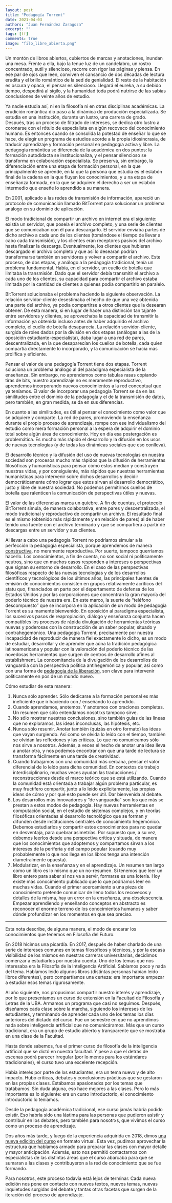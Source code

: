 ```yaml
---
layout: post
title: "Pedagogía Torrent"
date: 2021-04-03
authors: "Juan Fernández Zaragoza"
excerpt: ""
tags: [ff]
comments: true
image: "filo_libre_abierta.png"
---
```


Un montón de libros abiertos, cubiertos de marcas y anotaciones, inundan una mesa. Frente a ella, bajo la tenue luz de un candelabro, un rostro concentrado, sutil y silencioso, recorre con rigor las páginas y piensa. En ese par de ojos que leen, conviven el cansancio de dos décadas de lectura erudita y el brillo romántico de la sed de genialidad. El resto de la habitación es oscura y opaca, el pensar es silencioso. Llegará el eureka, a su debido tiempo, despedirá al sigilo, y la humanidad toda podrá nutrirse de las sabias conclusiones de veinte años de estudio.

Ya nadie estudia así, ni en la filosofía ni en otras disciplinas académicas. La erudición romántica dio paso a la dinámica de producción especializada. Se estudia en una institución, durante un lustro, una carrera de grado. Después, tras un proceso de filtrado de intereses, se dedica otro lustro a coronarse con el rótulo de especialista en algún recoveco del conocimiento humano. Es entonces cuando se consolida la potestad de enseñar lo que se hace, de elegir un programa de estudios acorde a la propia idiosincrasia, de traducir aprendizaje y formación personal en pedagogía activa y libre. La pedagogía romántica se diferencia de la académica en dos puntos: la formación autodidacta se institucionaliza, y el pensar silencioso se transforma en colaboración especialista. Se preserva, sin embargo, la diferenciación entre una etapa de formación personal, en la que principalmente se aprende, en la que la persona que estudia es el eslabón final de la cadena en la que fluyen los conocimientos, y u
na etapa de enseñanza formada, en la que se adquiere el derecho a ser un eslabón intermedio que enseñe lo aprendido a su manera.

En 2001, aplicado a las redes de transmisión de información, apareció un protocolo de comunicación llamado BitTorrent para solucionar un problema análogo en su dominio de aplicación.

El modo tradicional de compartir un archivo en internet era el siguiente: existía un servidor, que poseía el archivo completo, y una serie de clientes que se comunicaban con él para descargarlo. El servidor enviaba partes de dicho archivo a cada uno de los clientes (tomándose el tiempo de llevar a cabo cada transmisión), y los clientes eran receptores pasivos del archivo hasta finalizar la descarga. Eventualmente, los clientes que hubieran descargado el archivo completo y que así lo desearan podrían transformarse también en servidores y volver a compartir el archivo. Este proceso, de dos etapas, y análogo a la pedagogía tradicional, tenía un problema fundamental. Había, en el servidor, un cuello de botella que limitaba la transmisión. Dado que el servidor debía transmitir el archivo a cada uno de los clientes, su capacidad para compartir el archivo estaba limitada por la cantidad de clientes a quienes podía compartirlo en paralelo.

BitTorrent solucionaba el problema haciendo la siguiente observación. La relación servidor-cliente desestimaba el hecho de que una vez obtenida una parte del archivo, ya podía compartirse a otros clientes que la desearan obtener. De esta manera, si en lugar de hacer una distinción tan tajante entre servidores y clientes, se aprovechaba la capacidad de transmitir la información ya obtenida incluso antes de haber adquirido el archivo completo, el cuello de botella desaparecía. La relación servidor-cliente, surgida de roles dados por la división en dos etapas (análogas a las de la oposición estudiante-especialista), daba lugar a una red de pares, descentralizada, en la que desaparecían los cuellos de botella, cada quien compartía directamente lo incorporado, y la comunicación se hacía más prolífica y eficiente.

Pensar el valor de una pedagogía Torrent tiene dos etapas. Torrent soluciona un problema análogo al del paradigma especialista de la enseñanza. Sin embargo, no aprendemos como tabulas rasas copiando tiras de bits, nuestro aprendizaje no es meramente reproductivo, aprendemos incorporando nuevos conocimientos a la red conceptual que ya teníamos. El valor de incorporar una pedagogía Torrent se da en las similitudes entre el dominio de la pedagogía y el de la transmisión de datos, pero también, en gran medida, se da en sus diferencias.

En cuanto a las similitudes, es útil al pensar el conocimiento como valor que se adquiere y comparte. La red de pares, promoviendo la enseñanza durante el propio proceso de aprendizaje, rompe con ese individualismo del estudio como mera formación personal a la espera de adquirir el dominio total sobre algún área de conocimiento. Hoy en día esa postergación es problemática. Es mucho más rápido el desarrollo y la difusión en los usos de nuevas tecnologías (y de todas las dinámicas sociales que eso conlleva).

El desarrollo técnico y la difusión del uso de nuevas tecnologías en nuestra sociedad son procesos mucho más rápidos que la difusión de herramientas filosóficas y humanísticas para pensar cómo estos median y construyen nuestras vidas, y por consiguiente, más rápidos que nuestras herramientas humanísticas para intervenir sobre dichos desarrollos y decidir democráticamente cómo lograr que estos sirvan al desarrollo democrático, justo y libre de nuestra sociedad. No podemos permitirnos cuellos de botella que ralenticen la comunicación de perspectivas útiles y nuevas.

El valor de las diferencias marca un quiebre. A fin de cuentas, el protocolo BitTorrent simula, de manera colaborativa, entre pares y descentralizada, el modo tradicional y reproductivo de compartir un archivo. El resultado final es el mismo (obtenido más rápidamente y en relación de pares) al de haber tenido una fuente con el archivo terminado y que se compartiera a partir de descargas entre un servidor y sus clientes.

Al llevar a cabo una pedagogía Torrent no podríamos simular a la perfección la pedagogía especialista, porque aprendemos de manera [constructiva](https://es.wikipedia.org/wiki/Constructivismo_(pedagog%C3%ADa)), no meramente reproductiva. Por suerte, tampoco querríamos hacerlo. Los conocimientos, a fin de cuenta, no son social ni políticamente neutros, sino que en muchos casos responden a intereses o perspectivas que signan su entorno de desarrollo. En el caso de las perspectivas filosóficas respecto de las nuevas tecnologías y de los desarrollos científicos y tecnológicos de los últimos años, las principales fuentes de emisión de conocimientos consisten en grupos relativamente acríticos del statu quo, financiados en parte por el departamento de defensa de los Estados Unidos y por las corporaciones que concentran la gran mayoría del poderío técnico de nuestra era. En este marco, la suerte de “teléfono descompuesto” que se incorpora en la aplicación de un modo de pedagogía Torrent es su
mamente bienvenido. En oposición al paradigma especialista, los sucesivos pasos de reapropiación, diálogo y enseñanza conjunta hacen compatibles los procesos de rápida divulgación de herramientas teóricas nuevas y poderosas con la construcción de un saber popular, situado y contrahegemónico.
Una pedagogía Torrent, precisamente por nuestra incapacidad de reproducir de manera fiel exactamente lo dicho, es un modo de estudiar, desarrollar y de aprender que aúna la tradición pedagógica latinoamericana y popular con la valoración del poderío técnico de las novedosas herramientas que surgen de centros de desarrollo afines al establishment. La concomitancia de la divulgación de los desarrollos de vanguardia con la perspectiva política antihegemónica y popular, así como con una forma de [pedagogía de la liberación](https://es.wikipedia.org/wiki/Pedagog%C3%ADa_de_la_liberaci%C3%B3n), son clave para intervenir políticamente en pos de un mundo nuevo.

Cómo estudiar de esta manera:
1. Nunca sólo aprender. Sólo dedicarse a la formación personal es más ineficiente que ir haciendo con / enseñando lo aprendido.
2. Cuando aprendamos, anotemos. Y anotemos con oraciones completas. Un resumen que sólo entendamos nosotrxs tampoco sirve.
3. No sólo mostrar nuestras conclusiones, sino también guías de las líneas que no exploramos, las ideas inconclusas, las hipótesis, etc.
4. Nunca sólo resumir. Anotar también (quizás en otro formato) las ideas que vayan surgiendo. Así como se olvida lo leído con el tiempo, también se olvidan las reflexiones y las críticas. Lo que no comunicamos sólo nos sirve a nosotrxs. Además, a veces el hecho de anotar una idea lleva a anotar otra, y nos podemos encontrar con que una tarde de lectura se transforma fácilmente en una tarde de creatividad.
5. Cuando trabajamos con una comunidad más cercana, pensar el valor diferencial de lo leído para dicha comunidad. En contextos de trabajo interdisciplinario, muchas veces ayudan las traducciones / reconstrucciones desde el marco teórico que se está utilizando. Cuando la comunidad está orientada a trabajar algún problema particular, es muy fructífero compartir, junto a lo leído explícitamente, las propias ideas de cómo y por qué esto puede ser útil. Dar bienvenida al debate.
6. Los desarrollos más innovadores y “de vanguardia” son los que más se prestan a estos modos de pedagogía. Hay nuevas herramientas en computación social, en el estudio de sistemas complejos, y en teorías filosóficas orientadas al desarrollo tecnológico que se forman y difunden desde instituciones centrales de conocimiento hegemónico. Debemos estudiarlos y compartir estos conocimientos para no quedar en desventaja, para quebrar asimetrías. Por supuesto que, a su vez, debemos leerlos desde una perspectiva crítica y situada, de manera que los conocimientos que adoptemos y compartamos sirvan a los intereses de la periferia y del campo popular (cuando muy probablemente lo que nos llega en los libros tenga una intención diametralmente opuesta).
7. Modularizar, en la enseñanza y en el aprendizaje. Un resumen tan largo como un libro es lo mismo que un no-resumen. Si tenemos que leer un libro entero para saber si nos va a servir, formarse es una lotería. Hoy existe más conocimiento publicado que lo que podríamos leer en muchas vidas. Cuando el primer acercamiento a una pieza de conocimiento pretende comunicar de lleno todos los recovecos y detalles de la misma, hay un error en la enseñanza, una obsolescencia. Empezar aprendiendo y enseñando conceptos en abstracto es reconocer el enorme terreno de los conocimientos humanos y saber dónde profundizar en los momentos en que sea preciso.

---

Esta nota describe, de alguna manera, el modo de encarar los conocimientos que tenemos en Filosofía del Futuro.

En 2018 hicimos una picardía. En 2017, después de haber charlado de una serie de intereses comunes en temas filosóficos y técnicos, y por la escasa visibilidad de los mismos en nuestras carreras universitarias, decidimos comenzar a estudiarlos por nuestra cuenta. Uno de los temas que nos interesaba era la Filosofía de la Inteligencia Artificial. Sabíamos poco y nada del tema. Habíamos leído algunos libros (distintas personas habían leído libros diferentes), pero compartíamos una certeza: era importante empezar a estudiar esos temas rigurosamente.

Al año siguiente, nos propusimos compartir nuestro interés y aprendizaje, por lo que presentamos un curso de extensión en la Facultad de Filosofía y Letras de la UBA. Armamos un programa que casi no seguimos. Después, diseñamos cada clase sobre la marcha, siguiendo los intereses de lxs estudiantes, y terminando de aprender cada uno de los temas los días anteriores del dictado del curso. Fue un semestre en que no aprendimos nada sobre inteligencia artificial que no comunicáramos. Más que un curso tradicional, era un grupo de estudio abierto y transparente que se mostraba en una clase de la Facultad.

Hasta donde sabemos, fue el primer curso de filosofía de la inteligencia artificial que se dictó en nuestra facultad. Y pese a que el detrás de escenas podrá parecer irregular (por lo menos para los estándares tradicionales), el curso tuvo una excelente recepción.

Había interés por parte de lxs estudiantes, era un tema nuevo y de alto impacto. Hubo críticas, debates y conclusiones prácticas que se gestaron en las propias clases. Estábamos apasionadxs por los temas que tratábamos. Sin duda alguna, eso hace mejores a las clases. Pero lo más importante es lo siguiente: era un curso introductorio, el conocimiento introductorio lo teníamos.

Desde la pedagogía académica tradicional, ese curso jamás habría podido existir. Eso habría sido una lástima para las personas que pudieron asistir y contribuir en los debates, pero también para nosotrxs, que vivimos el curso como un proceso de aprendizaje.

Dos años más tarde, y luego de la experiencia adquirida en 2018, dimos [una nueva edición del curso](https://www.youtube.com/playlist?list=PLW9WMn8xJQsWoYJRHr2s7xrU1SvGkruXb) en formato virtual. Esta vez, pudimos aprovechar la estructura que habíamos armado para preparar las clases con mayor detalle y mayor anticipación. Además, esto nos permitió contactarnos con especialistas de las distintas áreas que el curso abarcaba para que se sumaran a las clases y contribuyeron a la red de conocimiento que se fue formando.

Para nosotrxs, este proceso todavía está lejos de terminar. Cada nueva edición nos pone en contacto con nuevos textos, nuevos temas, nuevas inquietudes surgidas del debate y tantas otras facetas que surgen de la iteración del proceso de aprendizaje.